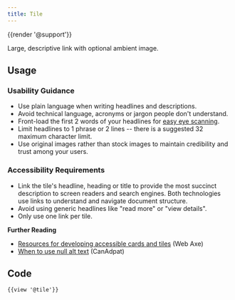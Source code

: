 ```yaml
---
title: Tile
---
```

{{render '@support'}}

Large, descriptive link with optional ambient image.

## Usage

### Usability Guidance

* Use plain language when writing headlines and descriptions.
* Avoid technical language, acronyms or jargon people don't understand.
* Front-load the first 2 words of your headlines for [easy eye scanning](https://www.nngroup.com/articles/first-2-words-a-signal-for-scanning/).
* Limit headlines to 1 phrase or 2 lines -- there is a suggested 32 maximum character limit.
* Use original images rather than stock images to maintain credibility and trust among your users.

### Accessibility Requirements

* Link the tile's headline, heading or title to provide the most succinct description to screen readers and search engines. Both technologies use links to understand and navigate document structure.
* Avoid using generic headlines like "read more" or "view details".
* Only use one link per tile.

**Further Reading**
* [Resources for developing accessible cards and tiles](https://www.webaxe.org/resources-for-developing-accessible-cards-tiles/) (Web Axe)
* [When to use null alt text](https://www.davidmacd.com/blog/what-is-pure-decoration-alt-text-in-wcag.html) (CanAdpat)

## Code

```
{{view '@tile'}}
```
